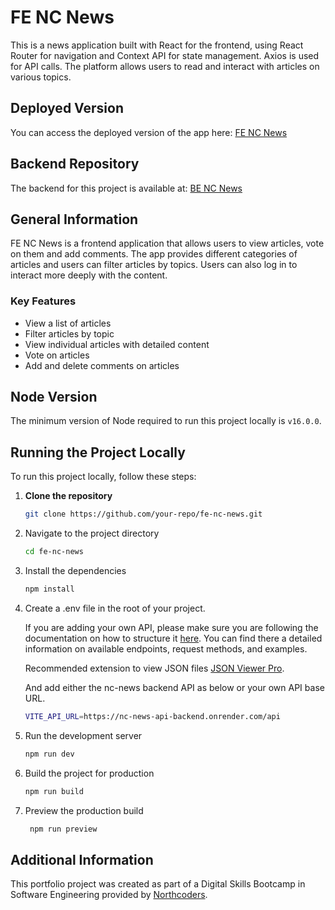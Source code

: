 # FE NC News

This is a news application built with React for the frontend, using React Router for navigation and Context API for state management. Axios is used for API calls. The platform allows users to read and interact with articles on various topics.

## Deployed Version

You can access the deployed version of the app here: [FE NC News](https://https://fe-nc-news-gui8.onrender.com/)

## Backend Repository

The backend for this project is available at: [BE NC News](https://github.com/filosoho/nc-news)

## General Information

FE NC News is a frontend application that allows users to view articles, vote on them and add comments. The app provides different categories of articles and users can filter articles by topics. Users can also log in to interact more deeply with the content.

### Key Features

- View a list of articles
- Filter articles by topic
- View individual articles with detailed content
- Vote on articles
- Add and delete comments on articles

## Node Version

The minimum version of Node required to run this project locally is `v16.0.0`.

## Running the Project Locally

To run this project locally, follow these steps:

1. **Clone the repository**

   ```bash
   git clone https://github.com/your-repo/fe-nc-news.git
   ```

2. Navigate to the project directory

   ```bash
   cd fe-nc-news
   ```

3. Install the dependencies

   ```bash
   npm install
   ```

4. Create a .env file in the root of your project.

   If you are adding your own API, please make sure you are following the documentation on how to structure it [here](https://nc-news-api-backend.onrender.com/api). You can find there a detailed information on available endpoints, request methods, and examples.

   Recommended extension to view JSON files [JSON Viewer Pro](https://chromewebstore.google.com/detail/json-viewer-pro/eifflpmocdbdmepbjaopkkhbfmdgijcc).

   And add either the nc-news backend API as below or your own API base URL.

   ```bash
   VITE_API_URL=https://nc-news-api-backend.onrender.com/api
   ```

5. Run the development server

   ```bash
   npm run dev
   ```

6. Build the project for production

   ```bash
   npm run build
   ```

7. Preview the production build

   ```bash
    npm run preview
   ```

## Additional Information

This portfolio project was created as part of a Digital Skills Bootcamp in Software Engineering provided by [Northcoders](https://northcoders.com/).
